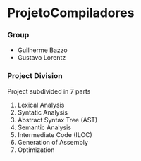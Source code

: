 # ProjetoCompiladores

### Group
- Guilherme Bazzo
- Gustavo Lorentz

### Project Division
Project subdivided in 7 parts

1. Lexical Analysis
2. Syntatic Analysis
3. Abstract Syntax Tree (AST)
4. Semantic Analysis
5. Intermediate Code (ILOC)
6. Generation of Assembly
7. Optimization
